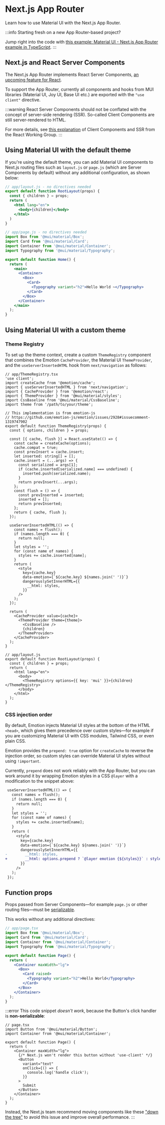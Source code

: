 # Next.js App Router

<p class="description">Learn how to use Material UI with the Next.js App Router.</p>

:::info
Starting fresh on a new App Router-based project?

Jump right into the code with [this example: Material UI - Next.js App Router example in TypeScript](https://github.com/mui/material-ui/tree/master/examples/material-ui-nextjs-ts).
:::

## Next.js and React Server Components

The Next.js App Router implements React Server Components, [an upcoming feature for React](https://github.com/reactjs/rfcs/blob/main/text/0227-server-module-conventions.md).

To support the App Router, currently all components and hooks from MUI libraries (Material UI, Joy UI, Base UI etc.) are exported with the `"use client"` directive.

:::warning
React Server Components should not be conflated with the concept of server-side rendering (SSR).
So-called Client Components are still server-rendered to HTML.

For more details, see [this explanation](https://github.com/reactwg/server-components/discussions/4) of Client Components and SSR from the React Working Group.
:::

## Using Material UI with the default theme

If you're using the default theme, you can add Material UI components to Next.js routing files such as `layout.js` or `page.js` (which are Server Components by default) without any additional configuration, as shown below:

<!-- TODO: investigate whether it still needs an explicit <head/> to prevent FOUC https://github.com/mui/material-ui/issues/34905#issuecomment-1332040656 -->

```jsx
// app/layout.js - no directives needed
export default function RootLayout(props) {
  const { children } = props;
  return (
    <html lang="en">
      <body>{children}</body>
    </html>
  )
}

// app/page.js - no directives needed
import Box from '@mui/material/Box';
import Card from '@mui/material/Card';
import Container from '@mui/material/Container';
import Typography from '@mui/material/Typography';

export default function Home() {
  return (
    <main>
      <Container>
        <Box>
          <Card>
            <Typography variant="h2">Hello World ~</Typography>
          </Card>
        </Box>
      </Container>
    </main>
  );
}
```

## Using Material UI with a custom theme

### Theme Registry

To set up the theme context, create a custom `ThemeRegistry` component that combines the Emotion `CacheProvider`, the Material UI `ThemeProvider`, and the `useServerInsertedHTML` hook from `next/navigation` as follows:

```tsx
// app/ThemeRegistry.tsx
'use client';
import createCache from '@emotion/cache';
import { useServerInsertedHTML } from 'next/navigation';
import { CacheProvider } from '@emotion/react';
import { ThemeProvider } from '@mui/material/styles';
import CssBaseline from '@mui/material/CssBaseline';
import theme from '/path/to/your/theme';

// This implementation is from emotion-js
// https://github.com/emotion-js/emotion/issues/2928#issuecomment-1319747902
export default function ThemeRegistry(props) {
  const { options, children } = props;

  const [{ cache, flush }] = React.useState(() => {
    const cache = createCache(options);
    cache.compat = true;
    const prevInsert = cache.insert;
    let inserted: string[] = [];
    cache.insert = (...args) => {
      const serialized = args[1];
      if (cache.inserted[serialized.name] === undefined) {
        inserted.push(serialized.name);
      }
      return prevInsert(...args);
    };
    const flush = () => {
      const prevInserted = inserted;
      inserted = [];
      return prevInserted;
    };
    return { cache, flush };
  });

  useServerInsertedHTML(() => {
    const names = flush();
    if (names.length === 0) {
      return null;
    }
    let styles = '';
    for (const name of names) {
      styles += cache.inserted[name];
    }
    return (
      <style
        key={cache.key}
        data-emotion={`${cache.key} ${names.join(' ')}`}
        dangerouslySetInnerHTML={{
          __html: styles,
        }}
      />
    );
  });

  return (
    <CacheProvider value={cache}>
      <ThemeProvider theme={theme}>
        <CssBaseline />
        {children}
      </ThemeProvider>
    </CacheProvider>
  );
}

// app/layout.js
export default function RootLayout(props) {
  const { children } = props;
  return (
    <html lang="en">
      <body>
        <ThemeRegistry options={{ key: 'mui' }}>{children}</ThemeRegistry>
      </body>
    </html>
  );
}
```

### CSS injection order

<!-- https://github.com/emotion-js/emotion/issues/3059 -->

By default, Emotion injects Material UI styles at the bottom of the HTML `<head>`, which gives them precedence over custom styles—for example if you are customizing Material UI with CSS modules, Tailwind CSS, or even plain CSS.

Emotion provides the `prepend: true` option for `createCache` to reverse the injection order, so custom styles can override Material UI styles without using `!important`.

Currently, `prepend` does not work reliably with the App Router, but you can work around it by wrapping Emotion styles in a CSS `@layer` with a modification to the snippet above:

```diff
 useServerInsertedHTML(() => {
   const names = flush();
   if (names.length === 0) {
     return null;
   }
   let styles = '';
   for (const name of names) {
     styles += cache.inserted[name];
   }
   return (
     <style
       key={cache.key}
       data-emotion={`${cache.key} ${names.join(' ')}`}
       dangerouslySetInnerHTML={{
-        __html: styles,
+        __html: options.prepend ? `@layer emotion {${styles}}` : styles,
       }}
     />
   );
 });
```

## Function props

Props passed from Server Components—for example `page.js` or other routing files—must be [serializable](https://nextjs.org/docs/app/building-your-application/rendering/composition-patterns#passing-props-from-server-to-client-components-serialization).

This works without any additional directives:

```jsx
// app/page.tsx
import Box from '@mui/material/Box';
import Card from '@mui/material/Card';
import Container from '@mui/material/Container';
import Typography from '@mui/material/Typography';

export default function Page() {
  return (
    <Container maxWidth="lg">
      <Box>
        <Card raised>
          <Typography variant="h2">Hello World</Typography>
        </Card>
      </Box>
    </Container>
  );
}
```

:::error
This code snippet _doesn't work_, because the Button's click handler is **non-serializable**:

```tsx
// page.tsx
import Button from '@mui/material/Button';
import Container from '@mui/material/Container';

export default function Page() {
  return (
    <Container maxWidth="lg">
      {/* Next.js won't render this button without 'use-client' */}
      <Button
        variant="text"
        onClick={() => {
          console.log('handle click');
        }}
      >
        Submit
      </Button>
    </Container>
  );
}
```

Instead, the Next.js team recommend moving components like these ["down the tree"](https://nextjs.org/docs/app/building-your-application/rendering/composition-patterns#moving-client-components-down-the-tree) to avoid this issue and improve overall performance.
:::

